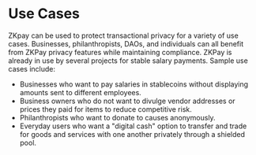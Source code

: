 # Use Cases

ZKpay can be used to protect transactional privacy for a variety of use cases. Businesses, philanthropists, DAOs, and individuals can all benefit from ZKPay privacy features while maintaining compliance. ZKPay is already in use by several projects for stable salary payments. Sample use cases include:

* Businesses who want to pay salaries in stablecoins without displaying amounts sent to different employees.
* Business owners who do not want to divulge vendor addresses or prices they paid for items to reduce competitive risk.
* Philanthropists who want to donate to causes anonymously.
* Everyday users who want a "digital cash" option to transfer and trade for goods and services with one another privately through a shielded pool.
